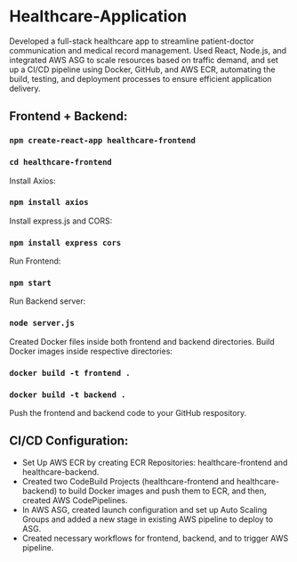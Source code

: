 # Healthcare-Application

Developed a full-stack healthcare app to streamline patient-doctor communication and medical record management. Used React, Node.js, and integrated AWS ASG to scale resources based on traffic demand, and set up a CI/CD  pipeline using Docker, GitHub, and AWS ECR, automating the build, testing, and deployment processes to ensure efficient application delivery.

## Frontend + Backend:

### `npm create-react-app healthcare-frontend`
### `cd healthcare-frontend`

Install Axios:

### `npm install axios`

Install express.js and CORS:

### `npm install express cors`

Run Frontend:

### `npm start`

Run Backend server:

### `node server.js`

Created Docker files inside both frontend and backend directories. Build Docker images inside respective directories:

### `docker build -t frontend .`
### `docker build -t backend .`

Push the frontend and backend code to your GitHub respository.

## CI/CD Configuration:
- Set Up AWS ECR by creating ECR Repositories: healthcare-frontend and healthcare-backend.
- Created two CodeBuild Projects (healthcare-frontend and healthcare-backend) to build Docker images and push them to ECR, and then, created AWS CodePipelines.
- In AWS ASG, created launch configuration and set up Auto Scaling Groups and added a new stage in existing AWS pipeline to deploy to ASG.
- Created necessary workflows for frontend, backend, and to trigger AWS pipeline.

